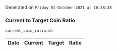Generated on `Friday 01-October-2021 at 16:38:28`

### Current to Target Coin Ratio
`current_coin_ratio.sh`

Date|Current|Target|Ratio
---|---|---|---
